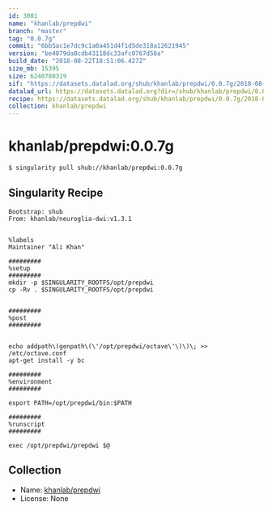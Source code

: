 ```yaml
---
id: 3001
name: "khanlab/prepdwi"
branch: "master"
tag: "0.0.7g"
commit: "6bb5ac1e7dc9c1a0a451d4f1d5de318a12621945"
version: "be4879da8cdb43118dc33afc0767d56a"
build_date: "2018-08-22T18:51:06.427Z"
size_mb: 15395
size: 6240780319
sif: "https://datasets.datalad.org/shub/khanlab/prepdwi/0.0.7g/2018-08-22-6bb5ac1e-be4879da/be4879da8cdb43118dc33afc0767d56a.simg"
datalad_url: https://datasets.datalad.org?dir=/shub/khanlab/prepdwi/0.0.7g/2018-08-22-6bb5ac1e-be4879da/
recipe: https://datasets.datalad.org/shub/khanlab/prepdwi/0.0.7g/2018-08-22-6bb5ac1e-be4879da/Singularity
collection: khanlab/prepdwi
---
```


# khanlab/prepdwi:0.0.7g

```bash
$ singularity pull shub://khanlab/prepdwi:0.0.7g
```

## Singularity Recipe

```singularity
Bootstrap: shub
From: khanlab/neuroglia-dwi:v1.3.1


%labels
Maintainer "Ali Khan"

#########
%setup
#########
mkdir -p $SINGULARITY_ROOTFS/opt/prepdwi
cp -Rv . $SINGULARITY_ROOTFS/opt/prepdwi


#########
%post
#########


echo addpath\(genpath\(\'/opt/prepdwi/octave\'\)\)\; >> /etc/octave.conf 
apt-get install -y bc

#########
%environment
#########

export PATH=/opt/prepdwi/bin:$PATH

#########
%runscript
#########

exec /opt/prepdwi/prepdwi $@
```

## Collection

 - Name: [khanlab/prepdwi](https://github.com/khanlab/prepdwi)
 - License: None


